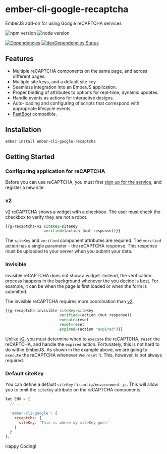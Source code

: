 # ember-cli-google-recaptcha

EmberJS add-on for using Google reCAPTCHA services

![npm version](https://img.shields.io/npm/v/ember-cli-google-recaptcha.svg)
![node version](https://img.shields.io/node/v/ember-cli-google-recaptcha.svg)

[![Dependencies](https://david-dm.org/onehilltech/ember-cli-google-recaptcha.svg)](https://david-dm.org/onehilltech/ember-cli-google-recaptcha)
[![devDependencies Status](https://david-dm.org/onehilltech/ember-cli-google-recaptcha/dev-status.svg)](https://david-dm.org/onehilltech/ember-cli-google-recaptcha?type=dev)

## Features

* Multiple reCAPTCHA components on the same page, and across different pages.
* Multiple site keys, and a default site key
* Seamless integration into an EmberJS application.
* Proper binding of attributes to options for real-time, dynamic updates.
* Handle events as actions for interactive designs.
* Auto-loading and configuring of scripts that correspond with appropriate lifecycle events.
* [FastBoot](https://www.ember-fastboot.com/) compatible.

## Installation

    ember install ember-cli-google-recaptcha
    
## Getting Started

### Configuring application for reCAPTCHA

Before you can use reCAPTCHA, you must first [sign up for the service](https://www.google.com/recaptcha), 
and register a new site. 

### v2

v2 reCAPTCHA shows a widget with a checkbox. The user must check the checkbox to verify they 
are not a robot.

```handlebars
{{g-recaptcha-v2 siteKey=siteKey
                 verified=(action (mut response))}}
```

The `siteKey` and `verified` component attributes are required. The `verified` action
has a single parameter -  the reCAPTCHA response. This response must be uploaded to your 
server when you submit your data.

### Invisible

Invisible reCAPTCHA does not show a widget. Instead, the verification process happens in the 
background whenever the you decide is best. For example, it can be when the page is first 
loaded or when the form is submitted. 

The invisible reCAPTCHA requires more coordination than [v2](#v2).

```handlebars
{{g-recaptcha-invisible siteKey=siteKey
                        verified=(action (mut response))
                        execute=reset
                        reset=reset
                        expired=(action "expired")}}
```

Unlike [v2](#v2), you must determine when to `execute` the reCAPTCHA, `reset` the reCAPTCHA,
and handle the `expired` action. Fortunately, this is not hard to do within EmberJS. As shown
in the example above, we are going to `execute` the reCAPTCHA whenever we `reset` it. This, however,
is not always required.

### Default siteKey

You can define a default `siteKey` in `config/environment.js`. This will allow you to 
omit the `siteKey` attribute on the reCAPTCHA components.

```javascript 1.6
let ENV = {
  // ...
  
  'ember-cli-google': {
    recaptcha: {
      siteKey: 'This is where my siteKey goes'
    }
  }
};
```

Happy Coding!
